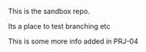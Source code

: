 This is the sandbox repo.

Its a place to test branching etc

This is some more info added in PRJ-04
